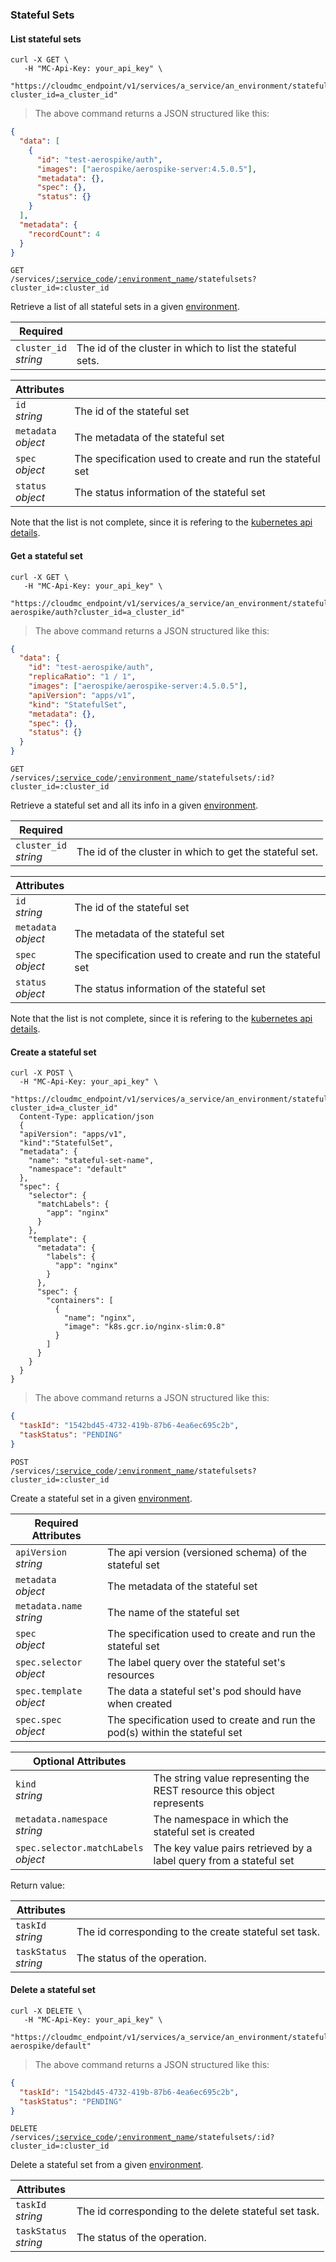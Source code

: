 ### Stateful Sets

<!-------------------- LIST STATEFUL SETS -------------------->

#### List stateful sets

```shell
curl -X GET \
   -H "MC-Api-Key: your_api_key" \
   "https://cloudmc_endpoint/v1/services/a_service/an_environment/statefulsets?cluster_id=a_cluster_id"
```

> The above command returns a JSON structured like this:

```json
{
  "data": [
    {
      "id": "test-aerospike/auth",
      "images": ["aerospike/aerospike-server:4.5.0.5"],
      "metadata": {},
      "spec": {},
      "status": {}
    }
  ],
  "metadata": {
    "recordCount": 4
  }
}
```

<code>GET /services/<a href="#administration-service-connections">:service_code</a>/<a href="#administration-environments">:environment_name</a>/statefulsets?cluster_id=:cluster_id</code>

Retrieve a list of all stateful sets in a given [environment](#administration-environments).

| Required                   | &nbsp;                                                    |
| -------------------------- | --------------------------------------------------------- |
| `cluster_id` <br/>_string_ | The id of the cluster in which to list the stateful sets. |

| Attributes                                 | &nbsp;                                                    |
| ------------------------------------------ | --------------------------------------------------------- |
| `id` <br/>_string_                         | The id of the stateful set                                |
| `metadata` <br/>_object_                   | The metadata of the stateful set                          |
| `spec`<br/>_object_                        | The specification used to create and run the stateful set |
| `status`<br/>_object_                      | The status information of the stateful set                |

Note that the list is not complete, since it is refering to the [kubernetes api details](https://github.com/kubernetes/community/blob/master/contributors/devel/sig-architecture/api-conventions.md).

<!-------------------- GET A STATEFUL SET -------------------->

#### Get a stateful set

```shell
curl -X GET \
   -H "MC-Api-Key: your_api_key" \
   "https://cloudmc_endpoint/v1/services/a_service/an_environment/statefulsets/test-aerospike/auth?cluster_id=a_cluster_id"
```

> The above command returns a JSON structured like this:

```json
{
  "data": {
    "id": "test-aerospike/auth",
    "replicaRatio": "1 / 1",
    "images": ["aerospike/aerospike-server:4.5.0.5"],
    "apiVersion": "apps/v1",
    "kind": "StatefulSet",
    "metadata": {},
    "spec": {},
    "status": {}
  }
}
```

<code>GET /services/<a href="#administration-service-connections">:service_code</a>/<a href="#administration-environments">:environment_name</a>/statefulsets/:id?cluster_id=:cluster_id</code>

Retrieve a stateful set and all its info in a given [environment](#administration-environments).

| Required                   | &nbsp;                                                  |
| -------------------------- | ------------------------------------------------------- |
| `cluster_id` <br/>_string_ | The id of the cluster in which to get the stateful set. |

| Attributes                                 | &nbsp;                                                    |
| ------------------------------------------ | --------------------------------------------------------- |
| `id` <br/>_string_                         | The id of the stateful set                                |
| `metadata` <br/>_object_                   | The metadata of the stateful set                          |
| `spec`<br/>_object_                        | The specification used to create and run the stateful set |
| `status`<br/>_object_                      | The status information of the stateful set                |

Note that the list is not complete, since it is refering to the [kubernetes api details](https://github.com/kubernetes/community/blob/master/contributors/devel/sig-architecture/api-conventions.md).

<!-------------------- CREATE A STATEFUL SET -------------------->

#### Create a stateful set
```shell
curl -X POST \
  -H "MC-Api-Key: your_api_key" \
   "https://cloudmc_endpoint/v1/services/a_service/an_environment/statefulsets?cluster_id=a_cluster_id"
  Content-Type: application/json
  {
  "apiVersion": "apps/v1",
  "kind":"StatefulSet",
  "metadata": {
    "name": "stateful-set-name",
    "namespace": "default"
  },
  "spec": {
    "selector": {
      "matchLabels": {
        "app": "nginx"
      }
    },
    "template": {
      "metadata": {
        "labels": {
          "app": "nginx"
        }
      },
      "spec": {
        "containers": [
          {
            "name": "nginx",
            "image": "k8s.gcr.io/nginx-slim:0.8"
          }
        ]
      }
    }
  }
}
```

> The above command returns a JSON structured like this:

```json
{
  "taskId": "1542bd45-4732-419b-87b6-4ea6ec695c2b",
  "taskStatus": "PENDING"
}
```

<code>POST /services/<a href="#administration-service-connections">:service_code</a>/<a href="#administration-environments">:environment_name</a>/statefulsets?cluster_id=:cluster_id</code>


Create a stateful set in a given [environment](#administration-environments).

| Required Attributes                        | &nbsp;                                                                      |
| ------------------------------------------ | ----------------------------------------------------------------------------|
| `apiVersion` <br/> _string_                | The api version (versioned schema) of the stateful set                      |
| `metadata` <br/>_object_                   | The metadata of the stateful set                                            |
| `metadata.name` <br/>_string_              | The name of the stateful set                                                |
| `spec`<br/>_object_                        | The specification used to create and run the stateful set                   |
| `spec.selector`<br/>_object_               | The label query over the stateful set's resources                           |
| `spec.template`<br/>_object_               | The data a stateful set's pod should have when created                      |
| `spec.spec`<br/>*object*                   | The specification used to create and run the pod(s) within the stateful set |

| Optional Attributes                        | &nbsp;                                                                    |
| ------------------------------------------ | ------------------------------------------------------------------------- |
| `kind`<br/>_string_                        | The string value representing the REST resource this object represents    |
| `metadata.namespace` <br/>_string_         | The namespace in which the stateful set is created                        |
| `spec.selector.matchLabels`<br/>_object_   | The key value pairs retrieved by a label query from a stateful set        |

Return value:

| Attributes                 | &nbsp;                                                |
---------------------------- | ------------------------------------------------------|
| `taskId` <br/>*string*     | The id corresponding to the create stateful set task. |
| `taskStatus` <br/>*string* | The status of the operation.                          |

<!-------------------- DELETE STATEFUL SET -------------------->

#### Delete a stateful set

```shell
curl -X DELETE \
   -H "MC-Api-Key: your_api_key" \
   "https://cloudmc_endpoint/v1/services/a_service/an_environment/statefulsets/my-aerospike/default"
```

> The above command returns a JSON structured like this:

```json
{
  "taskId": "1542bd45-4732-419b-87b6-4ea6ec695c2b",
  "taskStatus": "PENDING"
}
```

<code>DELETE /services/<a href="#administration-service-connections">:service_code</a>/<a href="#administration-environments">:environment_name</a>/statefulsets/:id?cluster_id=:cluster_id</code>

Delete a stateful set from a given [environment](#administration-environments).

| Attributes                 | &nbsp;                                                |
| -------------------------- | ----------------------------------------------------- |
| `taskId` <br/>_string_     | The id corresponding to the delete stateful set task. |
| `taskStatus` <br/>_string_ | The status of the operation.                          |
